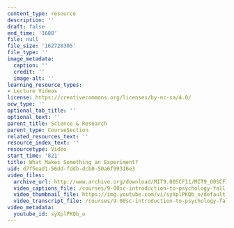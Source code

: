 ```yaml
---
content_type: resource
description: ''
draft: false
end_time: '1608'
file: null
file_size: '162728305'
file_type: ''
image_metadata:
  caption: ''
  credit: ''
  image-alt: ''
learning_resource_types:
- Lecture Videos
license: https://creativecommons.org/licenses/by-nc-sa/4.0/
ocw_type: ''
optional_tab_title: ''
optional_text: ''
parent_title: Science & Research
parent_type: CourseSection
related_resources_text: ''
resource_index_text: ''
resourcetype: Video
start_time: '821'
title: What Makes Something an Experiment?
uid: d7f5ead1-56dd-fddb-dcb0-50a6f99316e3
video_files:
  archive_url: http://www.archive.org/download/MIT9.00SCF11/MIT9_00SCF11_lec02_300k.mp4
  video_captions_file: /courses/9-00sc-introduction-to-psychology-fall-2011/be613aa0b5bc527384b0bc2fd084e0c7_syXplPKQb_o.vtt
  video_thumbnail_file: https://img.youtube.com/vi/syXplPKQb_o/default.jpg
  video_transcript_file: /courses/9-00sc-introduction-to-psychology-fall-2011/876ff5f76f8717b6e04e4a53c5e32ee9_syXplPKQb_o.pdf
video_metadata:
  youtube_id: syXplPKQb_o
---
```

